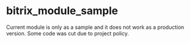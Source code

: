 # bitrix_module_sample
Current module is only as a sample and it does not work as a production version. Some code was cut due to project policy.
